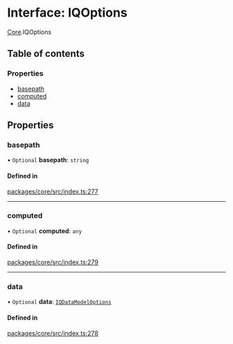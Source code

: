 # Interface: IQOptions

[Core](../modules/Core.md).IQOptions

## Table of contents

### Properties

- [basepath](Core.IQOptions.md#basepath)
- [computed](Core.IQOptions.md#computed)
- [data](Core.IQOptions.md#data)

## Properties

### basepath

• `Optional` **basepath**: `string`

#### Defined in

[packages/core/src/index.ts:277](https://github.com/iniquitybbs/iniquity/blob/976716f/packages/core/src/index.ts#L277)

___

### computed

• `Optional` **computed**: `any`

#### Defined in

[packages/core/src/index.ts:279](https://github.com/iniquitybbs/iniquity/blob/976716f/packages/core/src/index.ts#L279)

___

### data

• `Optional` **data**: [`IQDataModelOptions`](Core.IQDataModelOptions.md)

#### Defined in

[packages/core/src/index.ts:278](https://github.com/iniquitybbs/iniquity/blob/976716f/packages/core/src/index.ts#L278)

